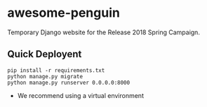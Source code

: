 # awesome-penguin

Temporary Django website for the Release 2018 Spring Campaign.

## Quick Deployent

```
pip install -r requirements.txt
python manage.py migrate
python manage.py runserver 0.0.0.0:8000
```

* We recommend using a virtual environment
